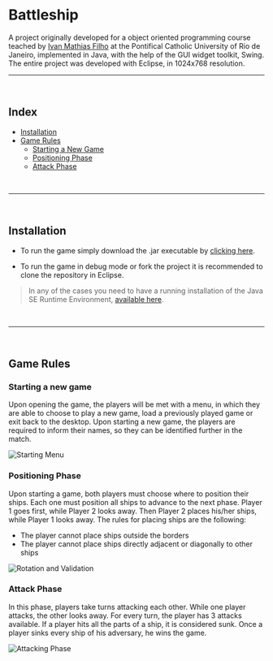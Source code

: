 # Battleship
A project originally developed for a object oriented programming course teached by [Ivan Mathias Filho](http://www.inf.puc-rio.br/blog/professor/@ivan-mathias-filho) at the Pontifical Catholic University of Rio de Janeiro, implemented in Java, with the help of the GUI widget toolkit, Swing. The entire project was developed with Eclipse, in 1024x768 resolution.
</br>

---

</br>

## Index
<!--ts-->
   * [Installation](#installation)
   * [Game Rules](#game-rules)
      * [Starting a New Game](#starting-a-new-game)
      * [Positioning Phase](#positioning-phase)
      * [Attack Phase](#attack-phase)
<!--te-->
</br>

---

</br>

## Installation
* To run the game simply download the .jar executable by [clicking here](https://github.com/fredlacis/Battleship/releases/download/1.0/BN_Iteracao4.jar). 

* To run the game in debug mode or fork the project it is recommended to clone the repository in Eclipse.

> In any of the cases you need to have a running installation of the Java SE Runtime Environment, [available here](https://www.oracle.com/technetwork/pt/java/javase/downloads/jre8-downloads-2133155.html).
</br>

---

</br>

## Game Rules

### Starting a new game
Upon opening the game, the players will be met with a menu, in which they are able to choose to play a new game, load a previously played game or exit back to the desktop. Upon starting a new game, the players are required to inform their names, so they can be identified further in the match.

![Starting Menu](https://i.imgur.com/XfstbUW.gif)

### Positioning Phase
Upon starting a game, both players must choose where to position their ships. Each one must position all ships to advance to the next phase. Player 1 goes first, while Player 2 looks away. Then Player 2 places his/her ships, while Player 1 looks away. The rules for placing ships are the following:
* The player cannot place ships outside the borders
* The player cannot place ships directly adjacent or diagonally to other ships

![Rotation and Validation](https://i.imgur.com/ffOX4Oo.gif)

### Attack Phase
In this phase, players take turns attacking each other. While one player attacks, the other looks away. For every turn, the player has 3 attacks available. If a player hits all the parts of a ship, it is considered sunk. Once a player sinks every ship of his adversary, he wins the game.

![Attacking Phase](https://i.imgur.com/j0xqVEG.gif)

</br>
</br>


